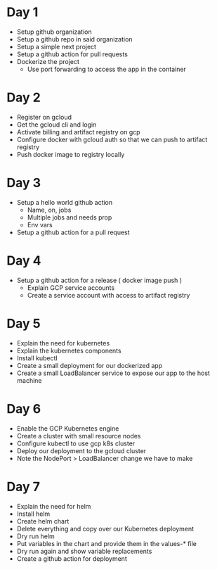 # Day 1
* Setup github organization
* Setup a github repo in said organization
* Setup a simple next project
* Setup a github action for pull requests
* Dockerize the project
	 * Use port forwarding to access the app in the container

# Day 2
* Register on gcloud
* Get the gcloud cli and login
* Activate billing and artifact registry on gcp
* Configure docker with gcloud auth so that we can push to artifact registry
* Push docker image to registry locally

# Day 3
* Setup a hello world github action 
	* Name, on, jobs
	* Multiple jobs and needs prop
	* Env vars
* Setup a github action for a pull request

# Day 4
* Setup a github action for a release ( docker image push )
    * Explain GCP service accounts
    * Create a service account with access to artifact registry

# Day 5
* Explain the need for kubernetes
* Explain the kubernetes components
* Install kubectl
* Create a small deployment for our dockerized app
* Create a small LoadBalancer service to expose our app to the host machine

# Day 6
* Enable the GCP Kubernetes engine
* Create a cluster with small resource nodes
* Configure kubectl to use gcp k8s cluster
* Deploy our deployment to the gcloud cluster
* Note the NodePort > LoadBalancer change we have to make

# Day 7
* Explain the need for helm
* Install helm
* Create helm chart
* Delete everything and copy over our Kubernetes deployment
* Dry run helm
* Put variables in the chart and provide them in the values-* file
* Dry run again and show variable replacements
* Create a github action for deployment 
